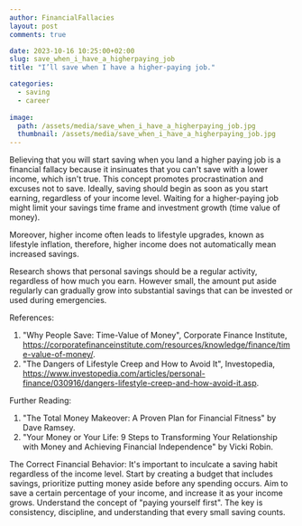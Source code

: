 ```yaml
---
author: FinancialFallacies
layout: post
comments: true

date: 2023-10-16 10:25:00+02:00  
slug: save_when_i_have_a_higherpaying_job
title: "I’ll save when I have a higher-paying job."

categories:
  - saving
  - career
  
image:
  path: /assets/media/save_when_i_have_a_higherpaying_job.jpg
  thumbnail: /assets/media/save_when_i_have_a_higherpaying_job.jpg
---
```


Believing that you will start saving when you land a higher paying job is a financial fallacy because it insinuates that you can't save with a lower income, which isn't true. This concept promotes procrastination and excuses not to save. Ideally, saving should begin as soon as you start earning, regardless of your income level. Waiting for a higher-paying job might limit your savings time frame and investment growth (time value of money).

Moreover, higher income often leads to lifestyle upgrades, known as lifestyle inflation, therefore, higher income does not automatically mean increased savings.

Research shows that personal savings should be a regular activity, regardless of how much you earn. However small, the amount put aside regularly can gradually grow into substantial savings that can be invested or used during emergencies.

References:
1. "Why People Save: Time-Value of Money", Corporate Finance Institute, https://corporatefinanceinstitute.com/resources/knowledge/finance/time-value-of-money/.
2. "The Dangers of Lifestyle Creep and How to Avoid It", Investopedia, https://www.investopedia.com/articles/personal-finance/030916/dangers-lifestyle-creep-and-how-avoid-it.asp. 

Further Reading:
1. "The Total Money Makeover: A Proven Plan for Financial Fitness" by Dave Ramsey.
2. "Your Money or Your Life: 9 Steps to Transforming Your Relationship with Money and Achieving Financial Independence" by Vicki Robin.

The Correct Financial Behavior:
It's important to inculcate a saving habit regardless of the income level. Start by creating a budget that includes savings, prioritize putting money aside before any spending occurs. Aim to save a certain percentage of your income, and increase it as your income grows. Understand the concept of "paying yourself first". The key is consistency, discipline, and understanding that every small saving counts.
